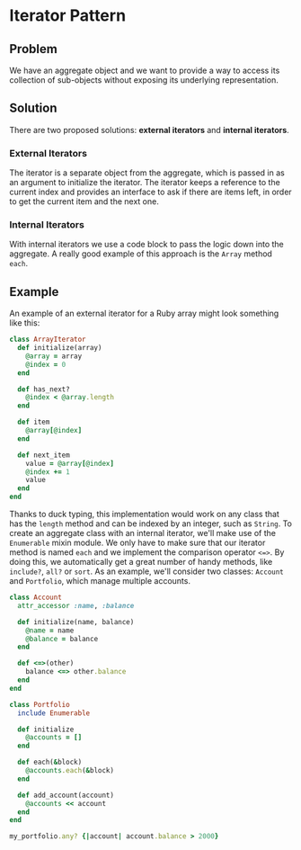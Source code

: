 # Iterator Pattern

## Problem
We have an aggregate object and we want to provide a way to access its collection of sub-objects without exposing its underlying representation.

## Solution
There are two proposed solutions: **external iterators** and **internal iterators**.

### External Iterators
The iterator is a separate object from the aggregate, which is passed in as an argument to initialize the iterator. The iterator keeps a reference to the current index and provides an interface to ask if there are items left, in order to get the current item and the next one.

### Internal Iterators
With internal iterators we use a code block to pass the logic down into the aggregate. A really good example of this approach is the `Array` method `each`.

## Example
An example of an external iterator for a Ruby array might look something like this:

```ruby
class ArrayIterator
  def initialize(array)
    @array = array
    @index = 0
  end

  def has_next?
    @index < @array.length
  end

  def item
    @array[@index]
  end

  def next_item
    value = @array[@index]
    @index += 1
    value
  end
end
```

Thanks to duck typing, this implementation would work on any class that has the `length` method and can be indexed by an integer, such as `String`.
To create an aggregate class with an internal iterator, we'll make use of the `Enumerable` mixin module. We only have to make sure that our iterator method is named `each` and we implement the comparison operator `<=>`. By doing this, we automatically get a great number of handy methods, like `include?`, `all?` or `sort`. As an example, we'll consider two classes: `Account` and `Portfolio`, which manage multiple accounts.

```ruby
class Account
  attr_accessor :name, :balance

  def initialize(name, balance)
    @name = name
    @balance = balance
  end

  def <=>(other)
    balance <=> other.balance
  end
end

class Portfolio
  include Enumerable

  def initialize
    @accounts = []
  end

  def each(&block)
    @accounts.each(&block)
  end

  def add_account(account)
    @accounts << account
  end
end
```

```ruby
my_portfolio.any? {|account| account.balance > 2000}
```

